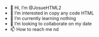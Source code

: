 - 👋 Hi, I’m @JosueHTML2
- 👀 I’m interested in copy any code HTML
- 🌱 I’m currently learning nothing
- 💞️ I’m looking to collaborate on my date
- 📫 How to reach me nd


<!---
JosueHTML2/JosueHTML2 is a ✨ special ✨ repository because its `README.md` (this file) appears on your GitHub profile.
You can click the Preview link to take a look at your changes.
--->
